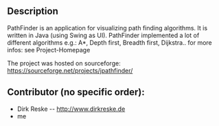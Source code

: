 Description
-----------

PathFinder is an application for visualizing path finding algorithms. It is written in Java (using Swing as UI). PathFinder implemented a lot of different algorithms e.g.: A*, Depth first, Breadth first, Dijkstra.. for more infos: see Project-Homepage

The project was hosted on sourceforge: https://sourceforge.net/projects/jpathfinder/

Contributor (no specific order):
--------------------------------
* Dirk Reske -- http://www.dirkreske.de
* me
